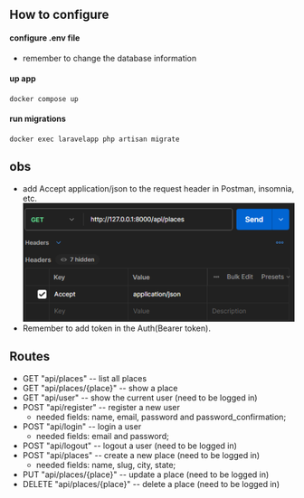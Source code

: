 ## How to configure
#### configure .env file
- remember to change the database information
#### up app
    docker compose up
#### run migrations
    docker exec laravelapp php artisan migrate
## obs
- add Accept application/json to the request header in Postman, insomnia, etc.
![Texto alternativo](public/example-postman.png)
- Remember to add token in the Auth(Bearer token).

## Routes
- GET "api/places" -- list all places
- GET "api/places/{place}" -- show a place
- GET "api/user" -- show the current user (need to be logged in)
- POST "api/register" -- register a new user
    - needed fields: name, email, password and password_confirmation;
- POST "api/login" -- login a user
    - needed fields: email and password;
- POST "api/logout" -- logout a user (need to be logged in)
- POST "api/places" -- create a new place (need to be logged in)
    - needed fields: name, slug, city, state;
- PUT "api/places/{place}" -- update a place (need to be logged in)
- DELETE "api/places/{place}" -- delete a place (need to be logged in)